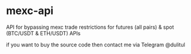 # mexc-api

API for bypassing mexc trade restrictions for futures (all pairs) & spot (BTC/USDT & ETH/USDT) APIs

if you want to buy the source code then contact me via Telegram @dulitul
